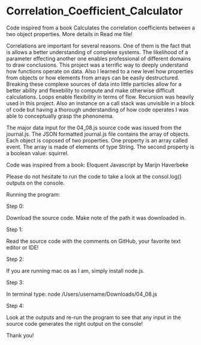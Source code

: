 # Correlation_Coefficient_Calculator
Code inspired from a book Calculates the correlation coefficients between a two object properties. More details in Read me file!

Correlations are important for several reasons. One of them is the fact that is allows a better understanding of complexe systems. The likelihood of a parameter effecting another one enables professional of different domains to draw conclusions. This project was a terrific way to deeply understand how functions operate on data. Also I learned to a new level how properties from objects or how elements from arrays can be easily destructured. Breaking these complexe sources of data into little particles allow for a better ability and flexebility to compute and make otherwise difficult calculations. Loops enable flexibility in terms of flow. Recursion was heavily used in this project. Also an instance on a call stack was unvisible in a block of code but having a thorough understanding of how code operates I was able to conceptually grasp the phenonema.

The major data input for the 04_08.js source code was issued from the journal.js. The JSON formatted journal.js file contains the array of objects. Each object is coposed of two properties. One property is an array called event. The array is made of elements of type String. The second property is a boolean value: squirrel.

Code was inspired from a book: Eloquent Javascript by Marijn Haverbeke

Please do not hesitate to run the code to take a look at the consol.log() outputs on the console. 

Running the program:

Step 0:

Download the source code. Make note of the path it was downloaded in.

Step 1:

Read the source code with the comments on GitHub, your favorite text editor or IDE!

Step 2:

If you are running mac os as I am, simply install node.js. 

Step 3:

In terminal type: node /Users/username/Downloads/04_08.js

Step 4:

Look at the outputs and re-run the program to see that any input in the source code generates the right output on the console!


Thank you!
